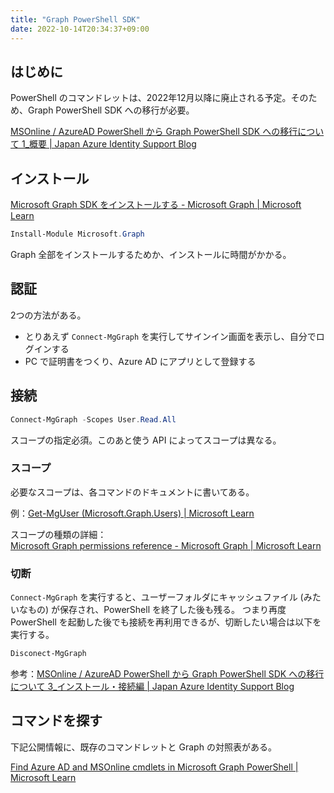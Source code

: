 ```yaml
---
title: "Graph PowerShell SDK"
date: 2022-10-14T20:34:37+09:00
---
```


## はじめに
PowerShell のコマンドレットは、2022年12月以降に廃止される予定。そのため、Graph PowerShell SDK への移行が必要。

[MSOnline / AzureAD PowerShell から Graph PowerShell SDK への移行について 1_概要 | Japan Azure Identity Support Blog](https://jpazureid.github.io/blog/azure-active-directory/azuread-module-retirement1/)

## インストール
[Microsoft Graph SDK をインストールする - Microsoft Graph | Microsoft Learn](https://learn.microsoft.com/ja-jp/graph/sdks/sdk-installation#install-the-microsoft-graph-powershell-sdk)

```powershell
Install-Module Microsoft.Graph
```

Graph 全部をインストールするためか、インストールに時間がかかる。

## 認証
2つの方法がある。

* とりあえず `Connect-MgGraph` を実行してサインイン画面を表示し、自分でログインする
* PC で証明書をつくり、Azure AD にアプリとして登録する

## 接続

```powershell
Connect-MgGraph -Scopes User.Read.All
```

スコープの指定必須。このあと使う API によってスコープは異なる。

### スコープ
必要なスコープは、各コマンドのドキュメントに書いてある。

例：[Get-MgUser (Microsoft.Graph.Users) | Microsoft Learn](https://learn.microsoft.com/en-us/powershell/module/microsoft.graph.users/get-mguser?view=graph-powershell-1.0&preserve-view=true)

スコープの種類の詳細：  
[Microsoft Graph permissions reference - Microsoft Graph | Microsoft Learn](https://learn.microsoft.com/en-us/graph/permissions-reference)

### 切断
`Connect-MgGraph` を実行すると、ユーザーフォルダにキャッシュファイル (みたいなもの) が保存され、PowerShell を終了した後も残る。
つまり再度 PowerShell を起動した後でも接続を再利用できるが、切断したい場合は以下を実行する。

```powershell
Disconect-MgGraph
```

参考：[MSOnline / AzureAD PowerShell から Graph PowerShell SDK への移行について 3_インストール・接続編 | Japan Azure Identity Support Blog](https://jpazureid.github.io/blog/azure-active-directory/azuread-module-retirement3/#%E3%82%88%E3%81%8F%E3%81%82%E3%82%8B%E8%B3%AA%E5%95%8F)

## コマンドを探す
下記公開情報に、既存のコマンドレットと Graph の対照表がある。

[Find Azure AD and MSOnline cmdlets in Microsoft Graph PowerShell | Microsoft Learn](https://learn.microsoft.com/en-us/powershell/microsoftgraph/azuread-msoline-cmdlet-map?view=graph-powershell-1.0)
